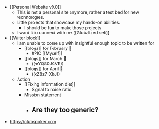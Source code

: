 - [[Personal Website v9.0]]
    - This is not a personal site anymore, rather a test bed for new technologies.
    - Little projects that showcase my hands-on abilities.
        - I should be fun to make those projects
    - I want it to connect with my [[Globalized self]]
- [[Writer block]]
    - I am unable to come up with insightful enough topic to be written for
        - [[blogs]] for February 🔴
            - #PIC [[Myself]]
        - [[blogs]] for March 🔴
            - ((mYQ80JCVE))
        - [[blogs]] for April 🔴 
            - ((xZ8z7-XbJ))
    - Action
        - [[Fixing information diet]]
            - Signal to noise ratio
        - Mission statement
            - Are they too generic?
                - 
- https://clubspoker.com
